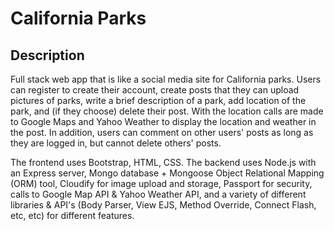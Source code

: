 # California Parks

## Description
Full stack web app that is like a social media site for California parks. Users can register to create their account, create posts that they can upload pictures of parks, write a brief description of a park, add location of the park, and (if they choose) delete their post. With the location calls are made to Google Maps and Yahoo Weather to display the location and weather in the post. In addition, users can comment on other users' posts as long as they are logged in, but cannot delete others' posts.

The frontend uses Bootstrap, HTML, CSS. The backend uses Node.js with an Express server, Mongo database + Mongoose Object Relational Mapping (ORM) tool, Cloudify for image upload and storage, Passport for security, calls to Google Map API & Yahoo Weather API, and a variety of different libraries & API's (Body Parser, View EJS, Method Override, Connect Flash, etc, etc) for different features. 

